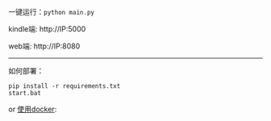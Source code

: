 一键运行：`python main.py`

kindle端: http://IP:5000

web端: http://IP:8080

---

如何部署：
```
pip install -r requirements.txt
start.bat

```
or [使用docker](https://hub.docker.com/layers/lolingnatsumi/kindle-reader-web-cli/latest/images/sha256:13b978bcb741a87b4c83233d4fbf99c72d1bda14ba4e5ec449789d034273e84d):
